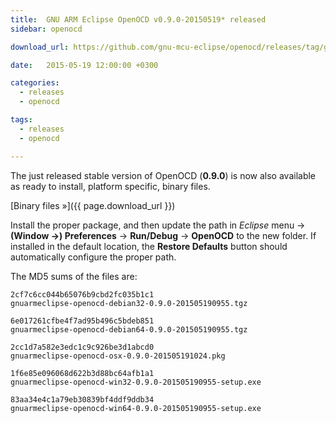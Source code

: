 ```yaml
---
title:  GNU ARM Eclipse OpenOCD v0.9.0-20150519* released
sidebar: openocd

download_url: https://github.com/gnu-mcu-eclipse/openocd/releases/tag/gae-0.9.0-20150519

date:   2015-05-19 12:00:00 +0300

categories:
  - releases
  - openocd

tags:
  - releases
  - openocd

---
```


The just released stable version of OpenOCD (**0.9.0**) is now also available as ready to install, platform specific, binary files.

[Binary files »]({{ page.download_url }})

Install the proper package, and then update the path in _Eclipse_ menu →  **(Window →) Preferences** → **Run/Debug** → **OpenOCD** to the new folder. If installed in the default location, the **Restore Defaults** button should automatically configure the proper path.

The MD5 sums of the files are:

	2cf7c6cc044b65076b9cbd2fc035b1c1
	gnuarmeclipse-openocd-debian32-0.9.0-201505190955.tgz

	6e017261cfbe4f7ad95b496c5bdeb851
	gnuarmeclipse-openocd-debian64-0.9.0-201505190955.tgz

	2cc1d7a582e3edc1c9c926be3d1abcd0
	gnuarmeclipse-openocd-osx-0.9.0-201505191024.pkg

	1f6e85e096068d622b3d88bc64afb1a1
	gnuarmeclipse-openocd-win32-0.9.0-201505190955-setup.exe

	83aa34e4c1a79eb30839bf4ddf9ddb34
	gnuarmeclipse-openocd-win64-0.9.0-201505190955-setup.exe
